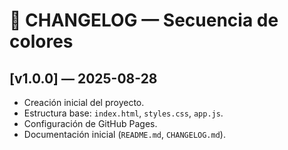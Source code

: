 # 📜 CHANGELOG — Secuencia de colores

## [v1.0.0] — 2025-08-28
- Creación inicial del proyecto.
- Estructura base: `index.html`, `styles.css`, `app.js`.
- Configuración de GitHub Pages.
- Documentación inicial (`README.md`, `CHANGELOG.md`).

